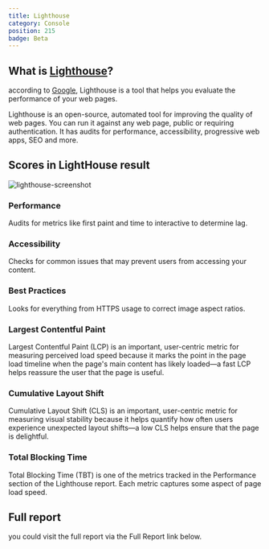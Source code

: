 ```yaml
---
title: Lighthouse
category: Console
position: 215
badge: Beta
---
```


## What is [Lighthouse](https://developers.google.com/web/tools/lighthouse)?

according to [Google](https://developers.google.com/web/tools/lighthouse/), Lighthouse is a tool that helps you evaluate the performance of your web pages.

Lighthouse is an open-source, automated tool for improving the quality of web pages. You can run it against any web page, public or requiring authentication. It has audits for performance, accessibility, progressive web apps, SEO and more.

## Scores in LightHouse result

![lighthouse-screenshot](/img/lighthouse-screenshot.png)

### Performance

Audits for metrics like first paint and time to interactive to determine lag.

### Accessibility

Checks for common issues that may prevent users from accessing your content.

### Best Practices

Looks for everything from HTTPS usage to correct image aspect ratios.

### Largest Contentful Paint

Largest Contentful Paint (LCP) is an important, user-centric metric for measuring perceived load speed because it marks the point in the page load timeline when the page's main content has likely loaded—a fast LCP helps reassure the user that the page is useful.

### Cumulative Layout Shift

Cumulative Layout Shift (CLS) is an important, user-centric metric for measuring visual stability because it helps quantify how often users experience unexpected layout shifts—a low CLS helps ensure that the page is delightful.

### Total Blocking Time

Total Blocking Time (TBT) is one of the metrics tracked in the Performance section of the Lighthouse report. Each metric captures some aspect of page load speed.

## Full report

you could visit the full report via the Full Report link below.
